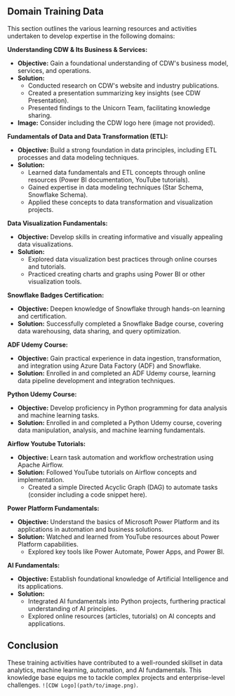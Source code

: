 
## Domain Training Data

This section outlines the various learning resources and activities undertaken to develop expertise in the following domains:

**Understanding CDW & Its Business & Services:**

* **Objective:** Gain a foundational understanding of CDW's business model, services, and operations.
* **Solution:**
    * Conducted research on CDW's website and industry publications.
    * Created a presentation summarizing key insights (see CDW Presentation).
    * Presented findings to the Unicorn Team, facilitating knowledge sharing.
* **Image:** Consider including the CDW logo here (image not provided). 

**Fundamentals of Data and Data Transformation (ETL):**

* **Objective:** Build a strong foundation in data principles, including ETL processes and data modeling techniques.
* **Solution:**
    * Learned data fundamentals and ETL concepts through online resources (Power BI documentation, YouTube tutorials).
    * Gained expertise in data modeling techniques (Star Schema, Snowflake Schema).
    * Applied these concepts to data transformation and visualization projects.

**Data Visualization Fundamentals:**

* **Objective:** Develop skills in creating informative and visually appealing data visualizations.
* **Solution:**
    * Explored data visualization best practices through online courses and tutorials.
    * Practiced creating charts and graphs using Power BI or other visualization tools.

**Snowflake Badges Certification:**

* **Objective:** Deepen knowledge of Snowflake through hands-on learning and certification.
* **Solution:** Successfully completed a Snowflake Badge course, covering data warehousing, data sharing, and query optimization.

**ADF Udemy Course:**

* **Objective:** Gain practical experience in data ingestion, transformation, and integration using Azure Data Factory (ADF) and Snowflake.
* **Solution:** Enrolled in and completed an ADF Udemy course, learning data pipeline development and integration techniques.

**Python Udemy Course:**

* **Objective:** Develop proficiency in Python programming for data analysis and machine learning tasks.
* **Solution:** Enrolled in and completed a Python Udemy course, covering data manipulation, analysis, and machine learning fundamentals.

**Airflow Youtube Tutorials:**

* **Objective:** Learn task automation and workflow orchestration using Apache Airflow.
* **Solution:** Followed YouTube tutorials on Airflow concepts and implementation.
    * Created a simple Directed Acyclic Graph (DAG) to automate tasks (consider including a code snippet here).

**Power Platform Fundamentals:**

* **Objective:** Understand the basics of Microsoft Power Platform and its applications in automation and business solutions.
* **Solution:** Watched and learned from YouTube resources about Power Platform capabilities.
    * Explored key tools like Power Automate, Power Apps, and Power BI.

**AI Fundamentals:**

* **Objective:** Establish foundational knowledge of Artificial Intelligence and its applications.
* **Solution:** 
    * Integrated AI fundamentals into Python projects, furthering practical understanding of AI principles.
    * Explored online resources (articles, tutorials) on AI concepts and applications.

## Conclusion

These training activities have contributed to a well-rounded skillset in data analytics, machine learning, automation, and AI fundamentals. This knowledge base equips me to tackle complex projects and enterprise-level challenges.
 `![CDW Logo](path/to/image.png)`.